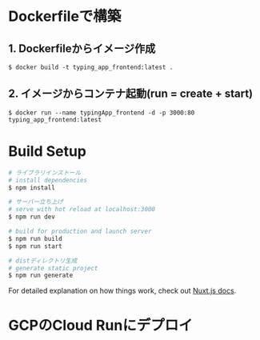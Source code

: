 # Dockerfileで構築
## 1. Dockerfileからイメージ作成
```
$ docker build -t typing_app_frontend:latest .
```
## 2. イメージからコンテナ起動(run = create + start)
```
$ docker run --name typingApp_frontend -d -p 3000:80 typing_app_frontend:latest
```

# Build Setup

```bash
# ライブラリインストール
# install dependencies
$ npm install

# サーバー立ち上げ
# serve with hot reload at localhost:3000
$ npm run dev

# build for production and launch server
$ npm run build
$ npm run start

# distディレクトリ生成
# generate static project
$ npm run generate
```

For detailed explanation on how things work, check out [Nuxt.js docs](https://nuxtjs.org).



# GCPのCloud Runにデプロイ
